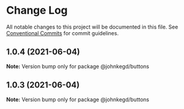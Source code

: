# Change Log

All notable changes to this project will be documented in this file.
See [Conventional Commits](https://conventionalcommits.org) for commit guidelines.

## 1.0.4 (2021-06-04)

**Note:** Version bump only for package @johnkegd/buttons





## 1.0.3 (2021-06-04)

**Note:** Version bump only for package @johnkegd/buttons
